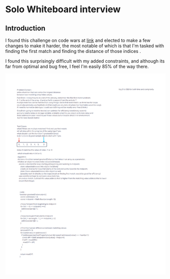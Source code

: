 # Solo Whiteboard interview

## Introduction

I found this challenge on code wars at [link](https://www.codewars.com/kata/5442e4fc7fc447653a0000d5/train/javascript)
and elected to make a few changes to make it harder, the most notable of which is that I'm tasked with finding the first match and finding the distance of those indices .

I found this surprisingly difficult with my added constraints, and although its far from optimal and bug free, I feel I'm easily 85% of the way there.

![Solo Whiteboard](../assets/Untitled%20(9).png)
